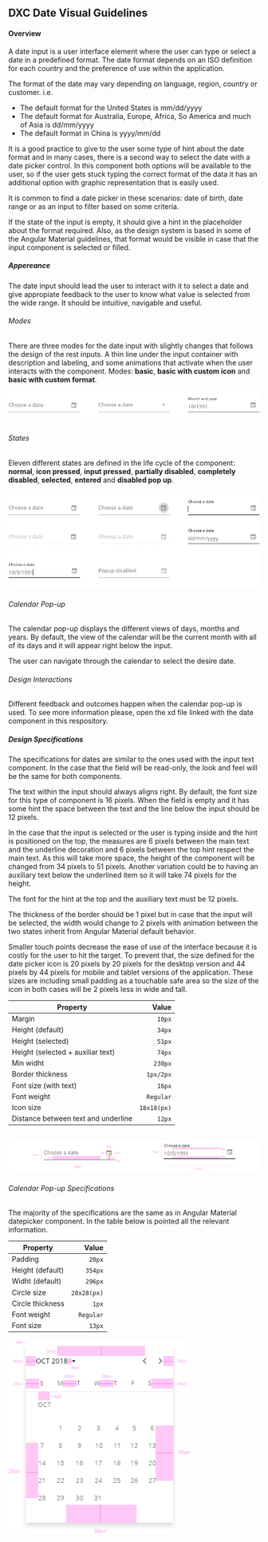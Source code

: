 
## DXC Date Visual Guidelines

#### Overview

A date input is a user interface element where the user can type or select a date in a predefined format. The date format depends on an ISO definition for each country and the preference of use within the application.

The format of the date may vary depending on language, region, country or customer. i.e.

- The default format for the United States is mm/dd/yyyy
- The default format for Australia, Europe, Africa, So America and much of Asia is dd/mm/yyyy
- The default format in China is yyyy/mm/dd

It is a good practice to give to the user some type of hint about the date format and in many cases, there is a second way to select the date with a date picker control.
In this component both options will be available to the user, so if the user gets stuck typing the correct format of the data it has an additional option with graphic representation that is easily used.

It is common to find a date picker in these scenarios: date of birth, date range or as an input to filter based on some criteria.

If the state of the input is empty, it should give a hint in the placeholder about the format required. Also, as the design system is based in some of the Angular Material guidelines, that format would be visible in case that the input component is selected or filled.

##### *Appereance*

The date input should lead the user to interact with it to select a date and give appropiate feedback to the user to know what value is selected from the wide range. It should be intuitive, navigable and useful.

###### Modes

There are three modes for the date input with slightly changes that follows the design of the rest inputs. A thin line under the input container with description and labeling, and some animations that activate when the user interacts with the component.
Modes: __basic__, __basic with custom icon__ and __basic with custom format__.
<br>
<div> <img src="images/date_modes.png"/></div>

###### States

Eleven different states are defined in the life cycle of the component: __normal__, __icon pressed__, __input pressed__, __partially disabled__, __completely disabled__, __selected__, __entered__ and __disabled pop up__.
<br>

<div> <img src="images/date_states.png"/> </div>

###### Calendar Pop-up

The calendar pop-up displays the different views of days, months and years.
By default, the view of the calendar will be the current month with all of its days and it will appear right below the input.

The user can navigate through the calendar to select the desire date.

###### *Design Interactions*

Different feedback and outcomes happen when the calendar pop-up is used. To see more information please, open the xd file linked with the date component in this respository.


##### *Design Specifications*

The specifications for dates are similar to the ones used with the input text component. In the case that the field will be read-only, the look and feel will be the same for both components.

The text within the input should always aligns right. By default, the font size for this type of component is 16 pixels. When the field is empty and it has some hint the space between the text and the line below the input should be 12 pixels.

In the case that the input is selected or the user is typing inside and the hint is positioned on the top, the measures are 6 pixels between the main text and the underline decoration and 6 pixels between the top hint respect the main text. As this will take more space, the height of the component will be changed from 34 pixels to 51 pixels.
Another variation could be to having an auxiliary text below the underlined item so it will take 74 pixels for the height.

The font for the hint at the top and the auxiliary text must be 12 pixels.

The thickness of the border should be 1 pixel but in case that the input will be selected, the width would change to 2 pixels with animation between the two states inherit from Angular Material default behavior.

Smaller touch points decrease the ease of use of the interface because it is costly for the user to hit the target. To prevent that, the size defined for the date picker icon is 20 pixels by 20 pixels for the desktop version and 44 pixels by 44 pixels for mobile and tablet versions of the application.
These sizes are including small padding as a touchable safe area so the size of the icon in both cases will be 2 pixels less in wide and tall.

| Property           | Value|
|--------------------|------:|
| Margin             | `10px`|
| Height (default)   | `34px`|
| Height (selected)  | `51px`|
| Height (selected + auxiliar text)  | `74px`|
| Min widht          | `230px` |
| Border thickness   | `1px/2px` |
| Font size (with text)| `16px` |
| Font weight        | `Regular` |
| Icon size       | `18x18(px)` |
| Distance between text and underline | `12px` |
<br>
<div> <img src="images/date_specs.png"/> </div>

###### *Calendar Pop-up Specifications*

The majority of the specifications are the same as in Angular Material datepicker component. In the table below is pointed all the relevant information.

| Property           | Value|
|--------------------|------:|
| Padding            | `20px`|
| Height (default)   | `354px`|
| Widht (default)    | `296px` |
| Circle size        | `28x28(px)` |
| Circle thickness   | `1px` |
| Font weight        | `Regular` |
| Font size          | `13px` |

<div> <img src="images/date_picker_specs.png"/> </div>